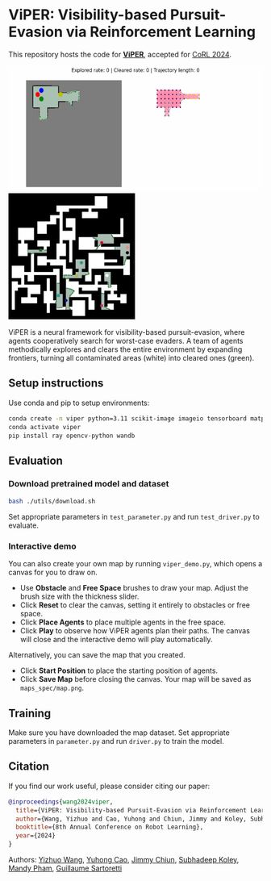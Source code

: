 # ViPER: Visibility-based Pursuit-Evasion via Reinforcement Learning

This repository hosts the code for [**ViPER**](https://openreview.net/pdf?id=EPujQZWemk), accepted for [CoRL 2024](https://www.corl.org/).

<div>
   <img src="utils/media/demo.gif" height="250"/>
   <img src="utils/media/demo_large.gif" height="250"/>
</div>

ViPER is a neural framework for visibility-based pursuit-evasion, where agents cooperatively search for worst-case evaders.
A team of agents methodically explores and clears the entire environment by expanding frontiers, turning all contaminated areas (white) into cleared ones (green).

## Setup instructions

Use conda and pip to setup environments:

```bash
conda create -n viper python=3.11 scikit-image imageio tensorboard matplotlib pytorch pytorch-cuda=11.8 -c pytorch -c nvidia -y
conda activate viper
pip install ray opencv-python wandb 
```

## Evaluation

### Download pretrained model and dataset

```bash
bash ./utils/download.sh
```

Set appropriate parameters in `test_parameter.py` and run `test_driver.py` to evaluate.

### Interactive demo

You can also create your own map by running `viper_demo.py`, which opens a canvas for you to draw on.

- Use **Obstacle** and **Free Space** brushes to draw your map. Adjust the brush size with the thickness slider.
- Click **Reset** to clear the canvas, setting it entirely to obstacles or free space.
- Click **Place Agents** to place multiple agents in the free space.
- Click **Play** to observe how ViPER agents plan their paths. The canvas will close and the interactive demo will play automatically.

Alternatively, you can save the map that you created.

- Click **Start Position** to place the starting position of agents.
- Click **Save Map** before closing the canvas. Your map will be saved as `maps_spec/map.png`. 

## Training

Make sure you have downloaded the map dataset.
Set appropriate parameters in `parameter.py` and run `driver.py` to train the model.


## Citation

If you find our work useful, please consider citing our paper:

```bibtex
@inproceedings{wang2024viper,
  title={ViPER: Visibility-based Pursuit-Evasion via Reinforcement Learning},
  author={Wang, Yizhuo and Cao, Yuhong and Chiun, Jimmy and Koley, Subhadeep and Pham, Mandy and Sartoretti, Guillaume},
  booktitle={8th Annual Conference on Robot Learning},
  year={2024}
}
```

Authors:
[Yizhuo Wang](https://www.yizhuo-wang.com/),
[Yuhong Cao](https://www.yuhongcao.online/),
[Jimmy Chiun](https://www.linkedin.com/in/jimmychiun/),
[Subhadeep Koley](https://www.linkedin.com/in/subhadeep-koley-70251b1bb/),
[Mandy Pham](https://www.linkedin.com/in/phamandy24/),
[Guillaume Sartoretti](https://cde.nus.edu.sg/me/staff/sartoretti-guillaume-a/)
